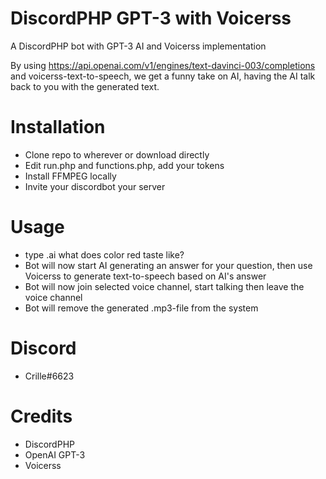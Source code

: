 # DiscordPHP GPT-3 with Voicerss
A DiscordPHP bot with GPT-3 AI and Voicerss implementation

By using https://api.openai.com/v1/engines/text-davinci-003/completions and voicerss-text-to-speech, we get a funny take on AI, having the AI talk back to you with the generated text.

# Installation
*  Clone repo to wherever or download directly
*  Edit run.php and functions.php, add your tokens
*  Install FFMPEG locally
*  Invite your discordbot your server


# Usage
* type .ai what does color red taste like?
* Bot will now start AI generating an answer for your question, then use Voicerss to generate text-to-speech based on AI's answer
* Bot will now join selected voice channel, start talking then leave the voice channel
* Bot will remove the generated .mp3-file from the system

# Discord
* Crille#6623


# Credits
* DiscordPHP
* OpenAI GPT-3
* Voicerss
